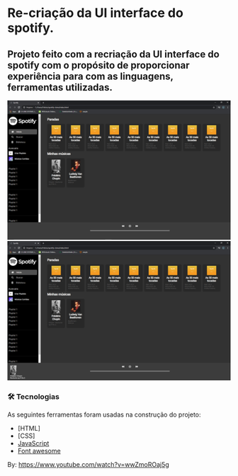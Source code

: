 # Re-criação da UI interface do spotify.

## Projeto feito com a recriação da UI interface do spotify com o propósito de proporcionar experiência para com as linguagens, ferramentas utilizadas.

![](/screenshots/screenshot1.png)
![](/screenshots/screenshot2.png)


### 🛠 Tecnologias

As seguintes ferramentas foram usadas na construção do projeto:

- [HTML]
- [CSS]
- [JavaScript](https://www.javascript.com/)
- [Font awesome](https://fontawesome.com/)

By: https://www.youtube.com/watch?v=wwZmoROaj5g
